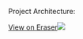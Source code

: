 Project Architecture:

[View on Eraser![](https://app.eraser.io/workspace/wcVyo90x6HftEAwdrwYG/preview?elements=u8MPefRbRqxsBtV_wZVBgA&type=embed)](https://app.eraser.io/workspace/wcVyo90x6HftEAwdrwYG?elements=u8MPefRbRqxsBtV_wZVBgA)
